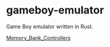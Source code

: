# gameboy-emulator

Game Boy emulator written in Rust.

[Memory_Bank_Controllers](https://gbdev.gg8.se/wiki/articles/Memory_Bank_Controllers)
